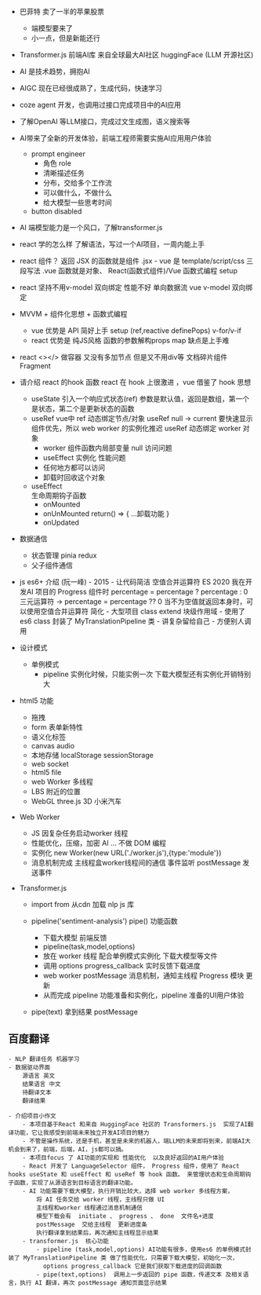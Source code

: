- 巴菲特  卖了一半的苹果股票
    - 端模型要来了
    - 小一点，但是新能还行
- Transformer.js   前端AI库 
    来自全球最大AI社区  huggingFace (LLM 开源社区)
- AI 是技术趋势，拥抱AI
- AIGC 现在已经很成熟了，生成代码，快速学习
- coze agent 开发，也调用过接口完成项目中的AI应用
- 了解OpenAI 等LLM接口，完成过文生成图，语义搜索等
- AI带来了全新的开发体验，前端工程师需要实施AI应用用户体验
    - prompt engineer
        - 角色 role
        - 清晰描述任务
        - 分布，交给多个工作流
        - 可以做什么，不做什么
        - 给大模型一些思考时间
    - button  disabled  
- AI 端模型能力是一个风口，了解transformer.js


- react 学的怎么样
    了解语法，写过一个AI项目，一周内能上手

- react 组件？
    返回 JSX 的函数就是组件  .jsx
        - vue 是 template/script/css 三段写法  .vue
    函数就是对象、
    React(函数式组件)/Vue 函数式编程 setup
- react 坚持不用v-model 双向绑定  性能不好   单向数据流
    vue  v-model  双向绑定
- MVVM + 组件化思想 + 函数式编程
    - vue 优势是 API 简好上手  setup (ref,reactive definePops) v-for/v-if
    - react 优势是 纯JS风格  函数的参数解构props  map  缺点是上手难
- react  <></>
    做容器 又没有多加节点 
    但是又不用div等
    文档碎片组件  Fragment

- 请介绍 react 的hook 函数
    react 在 hook 上很激进 ，vue 借鉴了 hook 思想
    - useState  引入一个响应式状态(ref)
        参数是默认值，返回是数组，第一个是状态，第二个是更新状态的函数
    - useRef 
        vue中  ref  动态绑定节点/对象
        useRef  null ->  current
        要快速显示组件优先，所以 web worker 的实例化推迟  useRef 动态绑定
        worker 对象
        - worker  组件函数内局部变量  null  访问问题
        - useEffect  实例化  性能问题
        - 任何地方都可以访问
        - 卸载时回收这个对象
    - useEffect  
        生命周期钩子函数
        - onMounted
        - onUnMounted  return() => {  ...卸载功能 }
        - onUpdated

- 数据通信
    - 状态管理 pinia redux
    - 父子组件通信

- js 
    es6+ 介绍 (阮一峰)
        - 2015
        - 让代码简洁
            空值合并运算符 ES 2020
            我在开发AI 项目的 Progress 组件时
            percentage = percentage ? percentage :  0 三元运算符
            -> percentage =  percentage ?? 0   当不为空值就返回本身时，可以使用空值合并运算符  简化 
        - 大型项目
            class  extend  块级作用域
        - 使用了 es6  class  封装了 MyTranslationPipeline 类
            - 讲复杂留给自己
            - 方便别人调用
- 设计模式
    - 单例模式
        - pipeline  实例化时候，只能实例一次  下载大模型还有实例化开销特别大
        


- html5 功能
    - 拖拽
    - form 表单新特性
    - 语义化标签
    - canvas audio
    - 本地存储  localStorage  sessionStorage
    - web  socket
    - html5  file
    - web Worker  多线程
    - LBS  附近的位置
    - WebGL  three.js   3D 小米汽车

- Web Worker
    - JS 因复杂任务启动worker 线程
    - 性能优化，压缩，加密 AI ... 不做  DOM 编程
    - 实例化 new Worker(new URL('./worker.js'),{type:'module'})
    - 消息机制完成  主线程盒worker线程间的通信
        事件监听
        postMessage  发送事件

- Transformer.js
    - import   from  从cdn 加载 nlp  js 库
    - pipeline('sentiment-analysis')  pipe()  功能函数
        - 下载大模型   前端反馈
        - pipeline(task,model,options)
        - 放在 worker 线程  配合单例模式实例化 下载大模型等文件
        - 调用 options progress_callback  实时反馈下载进度
        - web worker postMessage  消息机制，通知主线程 Progress 模块 更新
        - 从而完成 pipeline  功能准备和实例化，pipeline 准备的UI用户体验  


    - pipe(text)  拿到结果
        postMessage  

## 百度翻译
    - NLP 翻译任务 机器学习
    - 数据驱动界面
        源语言 英文
        结果语言 中文
        待翻译文本
        翻译结果

    - 介绍项目小作文
        - 本项目基于React 和来自 HuggingFace 社区的 Transformers.js  实现了AI翻译功能，它让我感受到前端未来独立开发AI项目的魅力
        - 不管是操作系统，还是手机，甚至是未来的机器人，端LLM的未来即将到来，前端AI大机会到来了，前端，后端，AI，js都可以搞。
        - 本项目focus 了 AI功能的实现和 性能优化  以及良好返回的AI用户体验
        - React 开发了 LanguageSelector 组件， Progress 组件，使用了 React hooks useState 和 useEffect 和 useRef 等 hook 函数。 来管理状态和生命周期钩子函数，实现了从源语言到目标语言的翻译功能。 
        - AI 功能需要下载大模型，执行开销比较大，选择 web worker 多线程方案，
            将 AI 任务交给 worker 线程，主线程只做 UI 
            主线程和worker 线程通过消息机制通信
            模型下载会有  initiate 、 progress 、 done  文件名+进度
            postMessage  交给主线程  更新进度条
            执行翻译拿到结果后，再次通知主线程显示结果
        - transformer.js  核心功能
            - pipeline (task,model,options) AI功能有很多，使用es6 的单例模式封装了 MyTranslationPipeline 类 做了性能优化，只需要下载大模型，初始化一次，
              options progress_callback 它是我们获取下载进度的回调函数
            - pipe(text,options)  调用上一步返回的 pipe 函数，传递文本 及相关语言，执行 AI 翻译，再次 postMessage 通知页面显示结果
